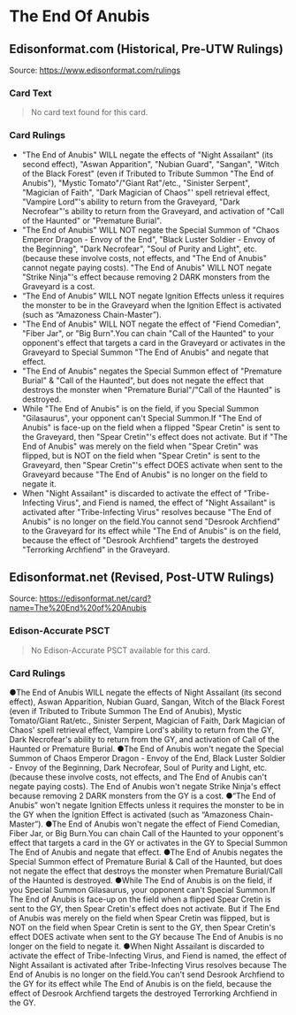 # The End Of Anubis

## Edisonformat.com (Historical, Pre-UTW Rulings)

Source: https://www.edisonformat.com/rulings

### Card Text

> No card text found for this card.

### Card Rulings

*   "The End of Anubis" WILL negate the effects of "Night Assailant" (its second effect), "Aswan Apparition", "Nubian Guard", "Sangan", "Witch of the Black Forest" (even if Tributed to Tribute Summon "The End of Anubis"), "Mystic Tomato"/"Giant Rat"/etc., "Sinister Serpent", "Magician of Faith", "Dark Magician of Chaos"' spell retrieval effect, "Vampire Lord"'s ability to return from the Graveyard, "Dark Necrofear"'s ability to return from the Graveyard, and activation of "Call of the Haunted" or "Premature Burial".
*   "The End of Anubis" WILL NOT negate the Special Summon of "Chaos Emperor Dragon - Envoy of the End", "Black Luster Soldier - Envoy of the Beginning", "Dark Necrofear", "Soul of Purity and Light", etc. (because these involve costs, not effects, and "The End of Anubis" cannot negate paying costs). "The End of Anubis" WILL NOT negate "Strike Ninja"'s effect because removing 2 DARK monsters from the Graveyard is a cost.
*   “The End of Anubis” WILL NOT negate Ignition Effects unless it requires the monster to be in the Graveyard when the Ignition Effect is activated (such as “Amazoness Chain-Master”).
*   "The End of Anubis" WILL NOT negate the effect of "Fiend Comedian", "Fiber Jar", or "Big Burn".You can chain "Call of the Haunted" to your opponent's effect that targets a card in the Graveyard or activates in the Graveyard to Special Summon "The End of Anubis" and negate that effect.
*   "The End of Anubis" negates the Special Summon effect of "Premature Burial" & "Call of the Haunted", but does not negate the effect that destroys the monster when "Premature Burial"/"Call of the Haunted" is destroyed.
*   While "The End of Anubis" is on the field, if you Special Summon "Gilasaurus", your opponent can't Special Summon.If "The End of Anubis" is face-up on the field when a flipped "Spear Cretin" is sent to the Graveyard, then "Spear Cretin"'s effect does not activate. But if "The End of Anubis" was merely on the field when "Spear Cretin" was flipped, but is NOT on the field when "Spear Cretin" is sent to the Graveyard, then "Spear Cretin"'s effect DOES activate when sent to the Graveyard because "The End of Anubis" is no longer on the field to negate it.
*   When "Night Assailant" is discarded to activate the effect of "Tribe-Infecting Virus", and Fiend is named, the effect of "Night Assailant" is activated after "Tribe-Infecting Virus" resolves because "The End of Anubis" is no longer on the field.You cannot send "Desrook Archfiend" to the Graveyard for its effect while "The End of Anubis" is on the field, because the effect of "Desrook Archfiend" targets the destroyed "Terrorking Archfiend" in the Graveyard.

## Edisonformat.net (Revised, Post-UTW Rulings)

Source: https://edisonformat.net/card?name=The%20End%20of%20Anubis

### Edison-Accurate PSCT

> No Edison-Accurate PSCT available for this card.

### Card Rulings

●The End of Anubis WILL negate the effects of Night Assailant (its second effect), Aswan Apparition, Nubian Guard, Sangan, Witch of the Black Forest (even if Tributed to Tribute Summon The End of Anubis), Mystic Tomato/Giant Rat/etc., Sinister Serpent, Magician of Faith, Dark Magician of Chaos' spell retrieval effect, Vampire Lord's ability to return from the GY, Dark Necrofear's ability to return from the GY, and activation of Call of the Haunted or Premature Burial.
●The End of Anubis won't negate the Special Summon of Chaos Emperor Dragon - Envoy of the End, Black Luster Soldier - Envoy of the Beginning, Dark Necrofear, Soul of Purity and Light, etc. (because these involve costs, not effects, and The End of Anubis can't negate paying costs). The End of Anubis won't negate Strike Ninja's effect because removing 2 DARK monsters from the GY is a cost.
●“The End of Anubis” won't negate Ignition Effects unless it requires the monster to be in the GY when the Ignition Effect is activated (such as “Amazoness Chain-Master”).
●The End of Anubis won't negate the effect of Fiend Comedian, Fiber Jar, or Big Burn.You can chain Call of the Haunted to your opponent's effect that targets a card in the GY or activates in the GY to Special Summon The End of Anubis and negate that effect.
●The End of Anubis negates the Special Summon effect of Premature Burial & Call of the Haunted, but does not negate the effect that destroys the monster when Premature Burial/Call of the Haunted is destroyed.
●While The End of Anubis is on the field, if you Special Summon Gilasaurus, your opponent can't Special Summon.If The End of Anubis is face-up on the field when a flipped Spear Cretin is sent to the GY, then Spear Cretin's effect does not activate. But if The End of Anubis was merely on the field when Spear Cretin was flipped, but is NOT on the field when Spear Cretin is sent to the GY, then Spear Cretin's effect DOES activate when sent to the GY because The End of Anubis is no longer on the field to negate it.
●When Night Assailant is discarded to activate the effect of Tribe-Infecting Virus, and Fiend is named, the effect of Night Assailant is activated after Tribe-Infecting Virus resolves because The End of Anubis is no longer on the field.You can't send Desrook Archfiend to the GY for its effect while The End of Anubis is on the field, because the effect of Desrook Archfiend targets the destroyed Terrorking Archfiend in the GY.
            